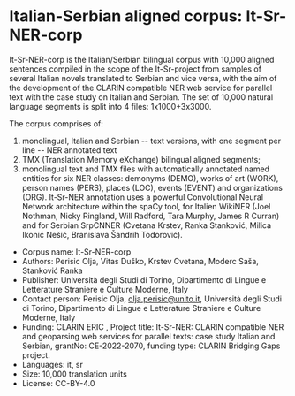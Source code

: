 # Italian-Serbian aligned corpus: It-Sr-NER-corp

 It-Sr-NER-corp is the Italian/Serbian bilingual corpus with 10,000 aligned sentences compiled in the scope of the It-Sr-project from samples of several Italian novels translated to Serbian and vice versa,  with the aim of the development of the CLARIN compatible NER web service for parallel text with the case study on Italian and Serbian. The set of 10,000 natural language segments is split into 4 files: 1x1000+3x3000. 
 
 The corpus comprises of: 
 1) monolingual, Italian and Serbian
 -- text versions, with one segment per line 
 -- NER annotated text
 2) TMX (Translation Memory eXchange) bilingual aligned segments; 
 3) monolingual text and TMX files with automatically annotated named entities for six NER classes: demonyms (DEMO), works of art (WORK), person names (PERS), places (LOC), events (EVENT) and organizations (ORG). It-Sr-NER annotation uses a powerful Convolutional Neural Network architecture within the spaCy tool, for Italien WikiNER (Joel Nothman, Nicky Ringland, Will Radford, Tara Murphy, James R Curran) and for Serbian SrpCNNER (Cvetana Krstev, Ranka Stanković, Milica Ikonić Nešić, Branislava Šandrih Todorović).
 
- Corpus name: It-Sr-NER-corp 
- Authors: Perisic Olja, Vitas Duško, Krstev Cvetana, Moderc Saša, Stanković Ranka 
- Publisher: Università degli Studi di Torino, Dipartimento di Lingue e Letterature Straniere e Culture Moderne, Italy
- Contact person: Perisic Olja, olja.perisic@unito.it, Università degli Studi di Torino, Dipartimento di Lingue e Letterature Straniere e Culture Moderne, Italy
- Funding: CLARIN ERIC , Project title: It-Sr-NER: CLARIN compatible NER and geoparsing web services for parallel texts: case study Italian and Serbian, grantNo:  CE-2022-2070, funding type:  CLARIN Bridging Gaps project.
- Languages: it, sr
- Size: 10,000 translation units
- License: CC-BY-4.0



